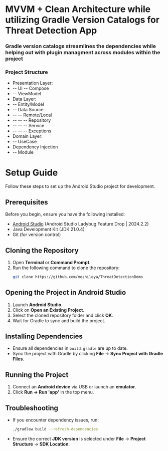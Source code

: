 # MVVM + Clean Architecture while utilizing Gradle Version Catalogs for Threat Detection App

### Gradle version catalogs streamlines the dependencies while helping out with plugin managment across modules within the project

### Project Structure
- Presentation Layer: 
- -- UI -- Compose
- -- ViewModel
- Data Layer:
- -- Entity/Model
- -- Data Source
- -- -- Remote/Local
- -- -- -- Repository
- -- -- -- Service
- -- -- -- Exceptions
- Domain Layer:
- -- UseCase
- Dependency Injection
- -- Module
# Setup Guide

Follow these steps to set up the Android Studio project for development.

## Prerequisites
Before you begin, ensure you have the following installed:
- [Android Studio](https://developer.android.com/studio) (Android Studio Ladybug Feature Drop | 2024.2.2)
- Java Development Kit (JDK 21.0.4)
- Git (for version control)

## Cloning the Repository
1. Open **Terminal** or **Command Prompt**.
2. Run the following command to clone the repository:
   ```bash
   git clone https://github.com/meshileya/ThreatDetectionDemo
   ```

## Opening the Project in Android Studio
1. Launch **Android Studio**.
2. Click on **Open an Existing Project**.
3. Select the cloned repository folder and click **OK**.
4. Wait for Gradle to sync and build the project.

## Installing Dependencies
- Ensure all dependencies in `build.gradle` are up to date.
- Sync the project with Gradle by clicking **File** → **Sync Project with Gradle Files**.

## Running the Project
1. Connect an **Android device** via USB or launch an **emulator**.
2. Click **Run → Run 'app'** in the top menu.

## Troubleshooting
- If you encounter dependency issues, run:
  ```bash
  ./gradlew build --refresh-dependencies
  ```
- Ensure the correct **JDK version** is selected under **File** → **Project Structure** → **SDK Location**.
